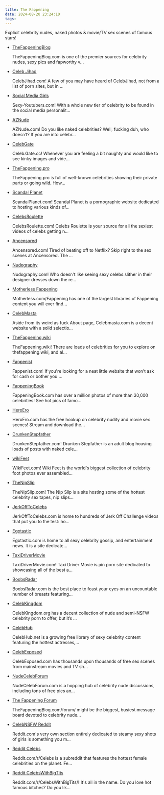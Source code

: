```yaml
---
title: The Fappening
date: 2024-08-20 23:24:10
tags:
---
```

Explicit celebrity nudes, naked photos & movie/TV sex scenes of famous stars!

<ul><li data-site-id="1013"><a class="link-analytics link-icon-base icon icon1929" href="https://thefappeningblog.com/" target="_blank" rel="nofollow noopener" data-category="The Fappening" data-category-link="https://thefappeningblog.com/" data-visit-site-id="1013">TheFappeningBlog</a><a class="review" href="https://theporndude.com/1013/thefappeningblog" target="_blank" rel="noopener" aria-label="Review button" data-visit-site-id="1013"></a><p class="desc">TheFappeningBlog.com is one of the premier sources for celebrity nudes, sexy pics and fapworthy v...</p></li><li data-site-id="1969"><a class="link-analytics link-icon-base ctm-icon ctm-icon1969" href="https://celebjihad.com/" target="_blank" rel="nofollow noopener" data-category="The Fappening" data-category-link="https://celebjihad.com/" data-visit-site-id="1969">Celeb Jihad</a><a class="review" href="https://theporndude.com/1969/celebjihad" target="_blank" rel="noopener" aria-label="Review button" data-visit-site-id="1969"></a><p class="desc">CelebJihad.com! A few of you may have heard of CelebJihad, not from a list of porn sites, but in ...</p><span class="is-fake-icon icon_is_fake"></span></li><li data-site-id="1868"><a class="link-analytics link-icon-base icon icon662" href="https://www.socialmediagirls.com/" target="_blank" rel="nofollow noopener" data-category="The Fappening" data-category-link="https://www.socialmediagirls.com/" data-visit-site-id="1868">Social Media Girls</a><a class="review" href="https://theporndude.com/1868/sexy-youtubers" target="_blank" rel="noopener" aria-label="Review button" data-visit-site-id="1868"></a><p class="desc">Sexy-Youtubers.com! With a whole new tier of celebrity to be found in the social media personalit...</p></li><li data-site-id="1882"><a class="link-analytics link-icon-base ctm-icon ctm-icon1882" href="https://www.aznude.com/" target="_blank" rel="nofollow noopener" data-category="The Fappening" data-category-link="https://www.aznude.com/" data-visit-site-id="1882" data-exclude-ref="">AZNude</a><a class="review" href="https://theporndude.com/1882/aznude" target="_blank" rel="noopener" aria-label="Review button" data-visit-site-id="1882"></a><p class="desc">AZNude.com! Do you like naked celebrities? Well, fucking duh, who doesn’t? If you are into celebr...</p></li><li data-site-id="1501"><a class="link-analytics link-icon-base ctm-icon ctm-icon1501" href="https://celeb.gate.cc/" target="_blank" rel="noopener" data-category="The Fappening" data-category-link="https://celeb.gate.cc/" data-visit-site-id="1501">CelebGate</a><a class="review" href="https://theporndude.com/1501/celebgate" target="_blank" rel="noopener" aria-label="Review button" data-visit-site-id="1501"></a><p class="desc">Celeb.Gate.cc! Whenever you are feeling a bit naughty and would like to see kinky images and vide...</p></li><li data-site-id="2348"><a class="link-analytics link-icon-base icon icon80" href="https://theporndude.com/2348/thefappeningpro" target="_blank" rel="noopener" data-visit-site-id="2348">TheFappening.pro</a><a class="review_force" href="https://theporndude.com/2348/thefappeningpro" target="_blank" rel="noopener" aria-label="Review button" data-visit-site-id="2348"></a><p class="desc">TheFappening.pro is full of well-known celebrities showing their private parts or going wild. How...</p></li><li data-site-id="2493"><a class="link-analytics link-icon-base ctm-icon ctm-icon2493" href="https://theporndude.com/2493/scandalplanet" target="_blank" rel="noopener" data-visit-site-id="2493">Scandal Planet</a><a class="review_force" href="https://theporndude.com/2493/scandalplanet" target="_blank" rel="noopener" aria-label="Review button" data-visit-site-id="2493"></a><p class="desc">ScandalPlanet.com! Scandal Planet is a pornographic website dedicated to hosting various kinds of...</p></li><li data-site-id="1576"><a class="link-analytics link-icon-base ctm-icon ctm-icon1576" href="https://theporndude.com/1576/celebsroulette" target="_blank" rel="noopener" data-visit-site-id="1576">CelebsRoulette</a><a class="review_force" href="https://theporndude.com/1576/celebsroulette" target="_blank" rel="noopener" aria-label="Review button" data-visit-site-id="1576"></a><p class="desc">CelebsRoulette.com! Celebs Roulette is your source for all the sexiest videos of celebs getting n...</p></li><li data-site-id="2729"><a class="link-analytics link-icon-base ctm-icon ctm-icon2729" href="https://theporndude.com/2729/ancensored" target="_blank" rel="noopener" data-visit-site-id="2729">Ancensored</a><a class="review_force" href="https://theporndude.com/2729/ancensored" target="_blank" rel="noopener" aria-label="Review button" data-visit-site-id="2729"></a><p class="desc">Ancensored.com! Tired of beating off to Netflix? Skip right to the sex scenes at Ancensored. The ...</p></li><li data-site-id="2654"><a class="link-analytics link-icon-base ctm-icon ctm-icon2654" href="https://theporndude.com/2654/nudography" target="_blank" rel="noopener" data-visit-site-id="2654">Nudography</a><a class="review_force" href="https://theporndude.com/2654/nudography" target="_blank" rel="noopener" aria-label="Review button" data-visit-site-id="2654"></a><p class="desc">Nudography.com! Who doesn't like seeing sexy celebs slither in their designer dresses down the re...</p></li><li data-site-id="1017"><a class="link-analytics link-icon-base ctm-icon ctm-icon1017" href="https://theporndude.com/1017/motherlessfappening" target="_blank" rel="noopener" data-visit-site-id="1017">Motherless Fappening</a><a class="review_force" href="https://theporndude.com/1017/motherlessfappening" target="_blank" rel="noopener" aria-label="Review button" data-visit-site-id="1017"></a><p class="desc">Motherless.com/Fappening has one of the largest libraries of Fappening content you will ever find...</p></li><li data-site-id="13201"><a class="link-analytics link-icon-base ctm-icon ctm-icon13201" href="https://theporndude.com/13201/celebmasta" target="_blank" rel="noopener" data-visit-site-id="13201">CelebMasta</a><a class="review_force" href="https://theporndude.com/13201/celebmasta" target="_blank" rel="noopener" aria-label="Review button" data-visit-site-id="13201"></a><p class="desc">Aside from its weird as fuck About page, Celebmasta.com is a decent website with a solid selectio...</p></li><li data-site-id="1278"><a class="link-analytics link-icon-base ctm-icon ctm-icon1278" href="https://theporndude.com/1278/thefappeningwiki" target="_blank" rel="noopener" data-visit-site-id="1278">TheFappening.wiki</a><a class="review_force" href="https://theporndude.com/1278/thefappeningwiki" target="_blank" rel="noopener" aria-label="Review button" data-visit-site-id="1278"></a><p class="desc">TheFappening.wiki! There are loads of celebrities for you to explore on thefappening.wiki, and al...</p></li><li data-site-id="3978"><a class="link-analytics link-icon-base ctm-icon ctm-icon3978" href="https://theporndude.com/3978/fappenist" target="_blank" rel="noopener" data-visit-site-id="3978">Fappenist</a><a class="review_force" href="https://theporndude.com/3978/fappenist" target="_blank" rel="noopener" aria-label="Review button" data-visit-site-id="3978"></a><p class="desc">Fappenist.com! If you're looking for a neat little website that won't ask for cash or bother you ...</p></li><li data-site-id="4567"><a class="link-analytics link-icon-base en-ctm-icon en-ctm-icon4567" href="https://theporndude.com/4567/fappeningbook" target="_blank" rel="noopener" data-visit-site-id="4567">FappeningBook</a><a class="review_force" href="https://theporndude.com/4567/fappeningbook" target="_blank" rel="noopener" aria-label="Review button" data-visit-site-id="4567"></a><p class="desc">FappeningBook.com has over a million photos of more than 30,000 celebrities! See hot pics of famo...</p></li><li data-site-id="5843"><a class="link-analytics link-icon-base ctm-icon ctm-icon5843" href="https://theporndude.com/5843/heroero" target="_blank" rel="noopener" data-visit-site-id="5843">HeroEro</a><a class="review_force" href="https://theporndude.com/5843/heroero" target="_blank" rel="noopener" aria-label="Review button" data-visit-site-id="5843"></a><p class="desc">HeroEro.com has the free hookup on celebrity nudity and movie sex scenes! Stream and download the...</p></li><li data-site-id="1362"><a class="link-analytics link-icon-base ctm-icon ctm-icon1362" href="https://theporndude.com/1362/drunkenstepfather" target="_blank" rel="noopener" data-visit-site-id="1362">DrunkenStepfather</a><a class="review_force" href="https://theporndude.com/1362/drunkenstepfather" target="_blank" rel="noopener" aria-label="Review button" data-visit-site-id="1362"></a><p class="desc">DrunkenStepfather.com! Drunken Stepfather is an adult blog housing loads of posts with naked cele...</p></li><li data-site-id="4397"><a class="link-analytics link-icon-base ctm-icon ctm-icon4397" href="https://theporndude.com/4397/wikifeet" target="_blank" rel="noopener" data-visit-site-id="4397">wikiFeet</a><a class="review_force" href="https://theporndude.com/4397/wikifeet" target="_blank" rel="noopener" aria-label="Review button" data-visit-site-id="4397"></a><p class="desc">WikiFeet.com! Wiki Feet is the world's biggest collection of celebrity foot photos ever assembled...</p></li><li data-site-id="1150"><a class="link-analytics link-icon-base ctm-icon ctm-icon1150" href="https://theporndude.com/1150/thenipslip" target="_blank" rel="noopener" data-visit-site-id="1150">TheNipSlip</a><a class="review_force" href="https://theporndude.com/1150/thenipslip" target="_blank" rel="noopener" aria-label="Review button" data-visit-site-id="1150"></a><p class="desc">TheNipSlip.com! The Nip Slip is a site hosting some of the hottest celebrity sex tapes, nip slips...</p></li><li data-site-id="5501"><a class="link-analytics link-icon-base en-ctm-icon en-ctm-icon5501" href="https://theporndude.com/5501/jerkofftocelebs" target="_blank" rel="noopener" data-visit-site-id="5501">JerkOffToCelebs</a><a class="review_force" href="https://theporndude.com/5501/jerkofftocelebs" target="_blank" rel="noopener" aria-label="Review button" data-visit-site-id="5501"></a><p class="desc">JerkOffToCelebs.com is home to hundreds of Jerk Off Challenge videos that put you to the test: ho...</p></li><li data-site-id="215"><a class="link-analytics link-icon-base ctm-icon ctm-icon215" href="https://theporndude.com/215/egotastic" target="_blank" rel="noopener" data-visit-site-id="215">Egotastic</a><a class="review_force" href="https://theporndude.com/215/egotastic" target="_blank" rel="noopener" aria-label="Review button" data-visit-site-id="215"></a><p class="desc">Egotastic.com is home to all sexy celebrity gossip, and entertainment news. It is a site dedicate...</p></li><li data-site-id="3427"><a class="link-analytics link-icon-base ctm-icon ctm-icon3427" href="https://theporndude.com/3427/taxidrivermovie" target="_blank" rel="noopener" data-visit-site-id="3427">TaxiDriverMovie</a><a class="review_force" href="https://theporndude.com/3427/taxidrivermovie" target="_blank" rel="noopener" aria-label="Review button" data-visit-site-id="3427"></a><p class="desc">TaxiDriverMovie.com! Taxi Driver Movie is pin porn site dedicated to showcasing all of the best a...</p></li><li data-site-id="8257"><a class="link-analytics link-icon-base en-ctm-icon en-ctm-icon8257" href="https://theporndude.com/8257/boobsradar" target="_blank" rel="noopener" data-visit-site-id="8257">BoobsRadar</a><a class="review_force" href="https://theporndude.com/8257/boobsradar" target="_blank" rel="noopener" aria-label="Review button" data-visit-site-id="8257"></a><p class="desc">BoobsRadar.com is the best place to feast your eyes on an uncountable number of breasts featuring...</p></li><li data-site-id="13303"><a class="link-analytics link-icon-base ctm-icon ctm-icon13303" href="https://theporndude.com/13303/celebkingdom" target="_blank" rel="noopener" data-visit-site-id="13303">CelebKingdom</a><a class="review_force" href="https://theporndude.com/13303/celebkingdom" target="_blank" rel="noopener" aria-label="Review button" data-visit-site-id="13303"></a><p class="desc">CelebKingdom.org has a decent collection of nude and semi-NSFW celebrity porn to offer, but it’s ...</p></li><li data-site-id="10621"><a class="link-analytics link-icon-base ctm-icon ctm-icon10621" href="https://theporndude.com/10621/celebhub" target="_blank" rel="noopener" data-visit-site-id="10621">CelebHub</a><a class="review_force" href="https://theporndude.com/10621/celebhub" target="_blank" rel="noopener" aria-label="Review button" data-visit-site-id="10621"></a><p class="desc">CelebHub.net is a growing free library of sexy celebrity content featuring the hottest actresses,...</p></li><li data-site-id="15968"><a class="link-analytics link-icon-base ctm-icon ctm-icon15968" href="https://theporndude.com/15968/celebexposed" target="_blank" rel="noopener" data-visit-site-id="15968">CelebExposed</a><a class="review_force" href="https://theporndude.com/15968/celebexposed" target="_blank" rel="noopener" aria-label="Review button" data-visit-site-id="15968"></a><p class="desc">CelebExposed.com has thousands upon thousands of free sex scenes from mainstream movies and TV sh...</p><span class="is-fake-icon icon_is_fake"></span></li><li data-site-id="1461"><a class="link-analytics link-icon-base ctm-icon ctm-icon1461" href="https://theporndude.com/1461/nudecelebforum" target="_blank" rel="noopener" data-visit-site-id="1461">NudeCelebForum</a><a class="review_force" href="https://theporndude.com/1461/nudecelebforum" target="_blank" rel="noopener" aria-label="Review button" data-visit-site-id="1461"></a><p class="desc">NudeCelebForum.com is a hopping hub of celebrity nude discussions, including tons of free pics an...</p></li><li data-site-id="11591"><a class="link-analytics link-icon-base icon icon1929" href="https://theporndude.com/11591/thefappeningforum" target="_blank" rel="noopener" data-visit-site-id="11591">The Fappening Forum</a><a class="review_force" href="https://theporndude.com/11591/thefappeningforum" target="_blank" rel="noopener" aria-label="Review button" data-visit-site-id="11591"></a><p class="desc">TheFappeningBlog.com/forum/ might be the biggest, busiest message board devoted to celebrity nude...</p></li><li data-site-id="84"><a class="link-analytics link-icon-base icon icon1" href="https://theporndude.com/84/celebnsfw" target="_blank" rel="noopener" data-visit-site-id="84">CelebNSFW Reddit</a><a class="review_force" href="https://theporndude.com/84/celebnsfw" target="_blank" rel="noopener" aria-label="Review button" data-visit-site-id="84"></a><p class="desc">Reddit.com's very own section entirely dedicated to steamy sexy shots of girls is something you m...</p></li><li data-site-id="4808"><a class="link-analytics link-icon-base icon icon1" href="https://theporndude.com/4808/celebs" target="_blank" rel="noopener" data-visit-site-id="4808">Reddit Celebs</a><a class="review_force" href="https://theporndude.com/4808/celebs" target="_blank" rel="noopener" aria-label="Review button" data-visit-site-id="4808"></a><p class="desc">Reddit.com/r/Celebs is a subreddit that features the hottest female celebrities on the planet. Fe...</p></li><li data-site-id="11322"><a class="link-analytics link-icon-base icon icon1" href="https://theporndude.com/11322/celebswithbigtits" target="_blank" rel="noopener" data-visit-site-id="11322">Reddit CelebsWithBigTits</a><a class="review_force" href="https://theporndude.com/11322/celebswithbigtits" target="_blank" rel="noopener" aria-label="Review button" data-visit-site-id="11322"></a><p class="desc">Reddit.com/r/CelebsWithBigTits/! It's all in the name. Do you love hot famous bitches? Do you lik...</p></li></ul>

